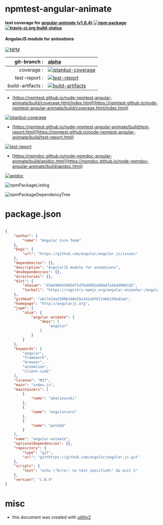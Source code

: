 # npmtest-angular-animate

#### test coverage for  [angular-animate (v1.6.4)](http://angularjs.org)  [![npm package](https://img.shields.io/npm/v/npmtest-angular-animate.svg?style=flat-square)](https://www.npmjs.org/package/npmtest-angular-animate) [![travis-ci.org build-status](https://api.travis-ci.org/npmtest/node-npmtest-angular-animate.svg)](https://travis-ci.org/npmtest/node-npmtest-angular-animate)

#### AngularJS module for animations

[![NPM](https://nodei.co/npm/angular-animate.png?downloads=true&downloadRank=true&stars=true)](https://www.npmjs.com/package/angular-animate)

| git-branch : | [alpha](https://github.com/npmtest/node-npmtest-angular-animate/tree/alpha)|
|--:|:--|
| coverage : | [![istanbul-coverage](https://npmtest.github.io/node-npmtest-angular-animate/build/coverage.badge.svg)](https://npmtest.github.io/node-npmtest-angular-animate/build/coverage.html/index.html)|
| test-report : | [![test-report](https://npmtest.github.io/node-npmtest-angular-animate/build/test-report.badge.svg)](https://npmtest.github.io/node-npmtest-angular-animate/build/test-report.html)|
| build-artifacts : | [![build-artifacts](https://npmtest.github.io/node-npmtest-angular-animate/glyphicons_144_folder_open.png)](https://github.com/npmtest/node-npmtest-angular-animate/tree/gh-pages/build)|

- [https://npmtest.github.io/node-npmtest-angular-animate/build/coverage.html/index.html](https://npmtest.github.io/node-npmtest-angular-animate/build/coverage.html/index.html)

[![istanbul-coverage](https://npmtest.github.io/node-npmtest-angular-animate/build/screenCapture.buildCi.browser.%252Ftmp%252Fbuild%252Fcoverage.lib.html.png)](https://npmtest.github.io/node-npmtest-angular-animate/build/coverage.html/index.html)

- [https://npmtest.github.io/node-npmtest-angular-animate/build/test-report.html](https://npmtest.github.io/node-npmtest-angular-animate/build/test-report.html)

[![test-report](https://npmtest.github.io/node-npmtest-angular-animate/build/screenCapture.buildCi.browser.%252Ftmp%252Fbuild%252Ftest-report.html.png)](https://npmtest.github.io/node-npmtest-angular-animate/build/test-report.html)

- [https://npmdoc.github.io/node-npmdoc-angular-animate/build/apidoc.html](https://npmdoc.github.io/node-npmdoc-angular-animate/build/apidoc.html)

[![apidoc](https://npmdoc.github.io/node-npmdoc-angular-animate/build/screenCapture.buildCi.browser.%252Ftmp%252Fbuild%252Fapidoc.html.png)](https://npmdoc.github.io/node-npmdoc-angular-animate/build/apidoc.html)

![npmPackageListing](https://npmtest.github.io/node-npmtest-angular-animate/build/screenCapture.npmPackageListing.svg)

![npmPackageDependencyTree](https://npmtest.github.io/node-npmtest-angular-animate/build/screenCapture.npmPackageDependencyTree.svg)



# package.json

```json

{
    "author": {
        "name": "Angular Core Team"
    },
    "bugs": {
        "url": "https://github.com/angular/angular.js/issues"
    },
    "dependencies": {},
    "description": "AngularJS module for animations",
    "devDependencies": {},
    "directories": {},
    "dist": {
        "shasum": "d3eb906d39834f2dfbdd982e6b8d7a3b4d9001d2",
        "tarball": "https://registry.npmjs.org/angular-animate/-/angular-animate-1.6.4.tgz"
    },
    "gitHead": "a6c7e14a23096348e55a342a8f671466239ed3ab",
    "homepage": "http://angularjs.org",
    "jspm": {
        "shim": {
            "angular-animate": {
                "deps": [
                    "angular"
                ]
            }
        }
    },
    "keywords": [
        "angular",
        "framework",
        "browser",
        "animation",
        "client-side"
    ],
    "license": "MIT",
    "main": "index.js",
    "maintainers": [
        {
            "name": "akalinovski"
        },
        {
            "name": "angularcore"
        },
        {
            "name": "petebd"
        }
    ],
    "name": "angular-animate",
    "optionalDependencies": {},
    "repository": {
        "type": "git",
        "url": "git+https://github.com/angular/angular.js.git"
    },
    "scripts": {
        "test": "echo \"Error: no test specified\" && exit 1"
    },
    "version": "1.6.4"
}
```



# misc
- this document was created with [utility2](https://github.com/kaizhu256/node-utility2)
